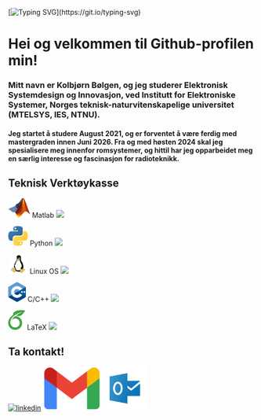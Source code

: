 [![Typing SVG](https://readme-typing-svg.demolab.com?font=Fira+Code&weight=500&size=40&pause=1000&color=780F97&random=false&width=900&height=60&lines=Hei+sann!;Mitt+navn+er+Kolbj%C3%B8rn+B%C3%B8lgen.;Velkommen+til+Github-profile+min!)](https://git.io/typing-svg)

# Hei og velkommen til Github-profilen min!

### Mitt navn er Kolbjørn Bølgen, og jeg studerer Elektronisk Systemdesign og Innovasjon, ved Institutt for Elektroniske Systemer, Norges teknisk-naturvitenskapelige universitet (MTELSYS, IES, NTNU).

#### Jeg startet å studere August 2021, og er forventet å være ferdig med mastergraden innen Juni 2026. Fra og med høsten 2024 skal jeg spesialisere meg innenfor romsystemer, og hittil har jeg opparbeidet meg en særlig interesse og fascinasjon for radioteknikk.

## Teknisk Verktøykasse

<img src=https://github.com/SkaugJr/SkaugJr/blob/main/Bilder/Matlab_Logo.png height=40 /> Matlab <img src=https://geps.dev/progress/92 height=30 />

<img src=https://github.com/SkaugJr/SkaugJr/blob/main/Bilder/Python_logo.png height=40 /> Python <img src=https://geps.dev/progress/83 height=30 /> 

<img src=https://github.com/SkaugJr/SkaugJr/blob/main/Bilder/linux_logo.png height=40 /> Linux OS <img src=https://geps.dev/progress/76 height=30 />

<img src=https://github.com/SkaugJr/SkaugJr/blob/main/Bilder/C%2B%2B_logo.png height=40 /> C/C++ <img src=https://geps.dev/progress/58 height=30 />

<img src=https://github.com/SkaugJr/SkaugJr/blob/main/Bilder/Overleaf_logo.png height=40 /> LaTeX <img src=https://geps.dev/progress/88 height=30 />


## Ta kontakt!
[<img src='https://cdn.jsdelivr.net/npm/simple-icons@3.0.1/icons/linkedin.svg' alt='linkedin' height='90'>](https://www.linkedin.com/in/kolbjørn-bølgen-572b942b5//) [<img src='https://github.com/SkaugJr/SkaugJr/blob/main/Bilder/gmail_logo.png' alt='gmail' height='90'>](mailto:skaugjr@gmail.com) [<img src='https://github.com/SkaugJr/SkaugJr/blob/main/Bilder/outlook_logo.png' alt='microsoftoutlook' height='90'>](mailto:kolbjosk@stud.ntnu.no)
